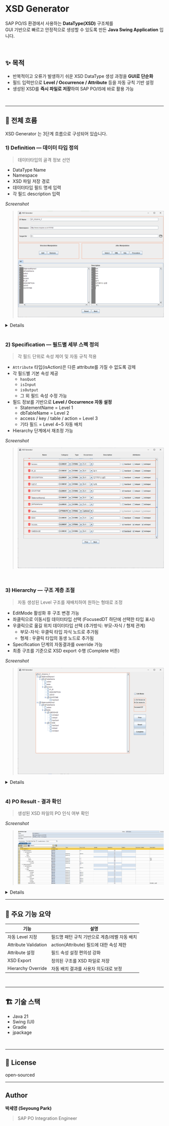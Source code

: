 # XSD Generator

SAP PO/IS 환경에서 사용하는 **DataType(XSD)** 구조체를  
GUI 기반으로 빠르고 안정적으로 생성할 수 있도록 만든 **Java Swing Application** 입니다.

<br>

## ✨ 목적

- 반복적이고 오류가 발생하기 쉬운 XSD DataType 생성 과정을 **GUI로 단순화**
- 필드 입력만으로 **Level / Occurrence / Attribute** 등을 자동 규칙 기반 설정
- 생성된 XSD를 **즉시 파일로 저장**하여 SAP PO/IS에 바로 활용 가능

<br>

---

## 📌 전체 흐름

XSD Generator 는 3단계 흐름으로 구성되어 있습니다.

### 1) Definition — 데이터 타입 정의

> 데이터타입의 골격 정보 선언

- DataType Name
- Namespace
- XSD 파일 저장 경로
- 데이터타입 필드 명세 입력
- 각 필드 description 입력

_Screenshot_
> ![1_definition_main.png](images/1_definition_main.png)
<details>

> ![2_definition_select.png](images/2_definition_select.png)
> ![3_definition_dml.png](images/3_definition_dml.png)
> ![4_definition_sql.png](images/4_definition_sql.png)
> ![5_definition_procedure.png](images/5_definition_procedure.png)

</details>

<br>

### 2) Specification — 필드별 세부 스펙 정의

> 각 필드 단위로 속성 제어 및 자동 규칙 적용

- `Attribute` 타입(isAction)은 다른 attribute를 가질 수 없도록 강제
- 각 필드별 기본 속성 제공
    - `hasQuot`
    - `isInput`
    - `isOutput`
    - 그 외 필드 속성 수정 가능
- 필드 정보를 기반으로 **Level / Occurrence 자동 설정**
    - StatementName = Level 1
    - dbTableName = Level 2
    - access / key / table / action = Level 3
    - 기타 필드 = Level 4~5 자동 배치
- Hierarchy 단계에서 재조정 가능

_Screenshot_
> ![6_specification.png](images/6_specification.png)

<br>

### 3) Hierarchy — 구조 계층 조절

> 자동 생성된 Level 구조를 재배치하여 원하는 형태로 조정

- EditMode 활성화 후 구조 변경 가능
- 좌클릭으로 이동시킬 데이터타입 선택 (FocusedDT 하단에 선택한 타입 표시)
- 우클릭으로 옮길 위치 데이터타입 선택 (추가방식: 부모-자식 / 형제 관계)
    - 부모-자식: 우클릭 타입 자식 노드로 추가됨
    - 형제     : 우클릭 타입의 동생 노드로 추가됨
- Specification 단계의 자동결과를 override 가능
- 최종 구조를 기준으로 XSD export 수행 (Complete 버튼)

_Screenshot_
> ![7_hierarchy_non_edit.png](images/7_hierarchy_non_edit.png)

<details>

> ![8_hierarchy_edit.png](images/8_hierarchy_edit.png)
> ![9_hierarchy_manipulation.png](images/9_hierarchy_manipulation.png)
> ![10_hierarchy_result.png](images/10_hierarchy_result.png)

</details>

<br>

### 4) PO Result - 결과 확인

> 생성된 XSD 파일의 PO 인식 여부 확인

_Screenshot_
> ![12_po_result.png](images/12_po_result.png)

<details>

> ![11_xsd_generation.png](images/11_xsd_generation.png)

</details>

---

## 🧩 주요 기능 요약

| 기능                   | 설명                             |
|----------------------|--------------------------------|
| 자동 Level 지정          | 필드명 패턴 규칙 기반으로 계층/레벨 자동 배치     |
| Attribute Validation | action(Attribute) 필드에 대한 속성 제한 |
| Attribute 설정         | 필드 속성 설정 편의성 강화                |
| XSD Export           | 정의된 구조를 XSD 파일로 저장             |
| Hierarchy Override   | 자동 배치 결과를 사용자 의도대로 보정          |

<br>

---

## 🏗 기술 스택

- Java 21
- Swing (UI)
- Gradle
- jpackage

<br>

---

## 📜 License

open-sourced

---

## Author

**박세영 (Seyoung Park)**
> SAP PO Integration Engineer

